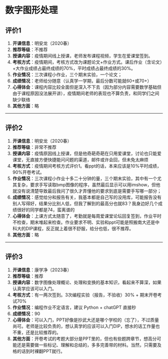 # 数字图形处理

## 评价1

1. **开课信息**：明安龙（2020春）
2. **推荐等级**：不推荐
3. **授课内容**：疫情期间线上授课，老师发布课程视频，学生在爱课堂签到。
4. **考核方式**：疫情期间，考核方式改为课题论文+作业方式。课后作业（含论文）+大作业成绩占最终成绩的70%，平时成绩占最终成绩的30%。
5. **作业情况**：三次课程小作业，三个期末实验，一个论文；
6. **成绩情况**：老师给分随意（认真学一学期，最后分数可能就60+或70+）
7. **心得体会**：课程内容比较全面但是深入不下去（因为部分内容需要数学基础但由于课程原因没法展开讲），疫情期间老师的表现也不算负责，和同学们之间缺少联络
8. **其他方面**：略

---

## 评价2

1. **开课信息**：明安龙（2020春）
2. **推荐等级**：非常不推荐
3. **授课内容**：疫情原因线上授课，但是他奇葩奇葩在只用爱课堂，讨论也只能爱课堂，无直接方便快捷能问问题的渠道，邮件或许会回，但未免太麻烦
4. **考核方式**：疫情期间考核方式评价1。看ppt的话，本来应该是10%平时成绩，90%开卷考试。
5. **作业情况**：三次课程小作业十多二十分钟的量，三个期末实验，其中有一个尤其复杂，要求手写读取bmp图像的程序，虽然最后显示可以用imshow，但他就没有说清楚导致最后我问了很久才弄懂他的要求到底是需要手写哪一部分；
6. **成绩情况**：感觉给分和报告有关，我基本都是自己写的没用库，可能报告没有别人写得好，结果分比别人低，但我了解到的最高分也就83？我身边好几个成绩很好的同学都是74，蛮离谱的
7. **心得体会**：上课方式太随意了，考勤就是每周爱课堂论坛回复签到，作业平时不检查，期末堆起来检查。作业要求不明、实验和ppt可能是照搬南大还是中科大的DIP课程，反正就上着很不舒服，给分也低，很不推荐。
8. **其他方面**：略

---

## 评价3

1. **开课信息**：康学净（2023春）
2. **推荐等级**：推荐
3. **授课内容**：数字图像处理概论、处理和变换的基本知识，看起来不算深，如果认真学应该可以入门。
4. **考核方式**：有一两次签到。3次编程实验（报告，不验收）30% + 期末开卷考试70%
5. **作业情况**：编程作业不定语言，建议 Python + chatGPT 直接秒
6. **成绩情况**：90
7. **心得体会**：可以入门，PPT好像是抄武大还是哪个学校的（忘了），不过质量尚可。老师是比较负责的，想认真学的应该可以入门DIP，想水的话工作量也不重，还是比较推荐的。
8. **其他方面**：开卷考试的考题大部分是PPT里的，但也有些题跨章节，想高分可能还是需要做一些标记、理解和总结的，多多完善带的材料。当然，只需要及格的话到时裸翻PPT就行。
